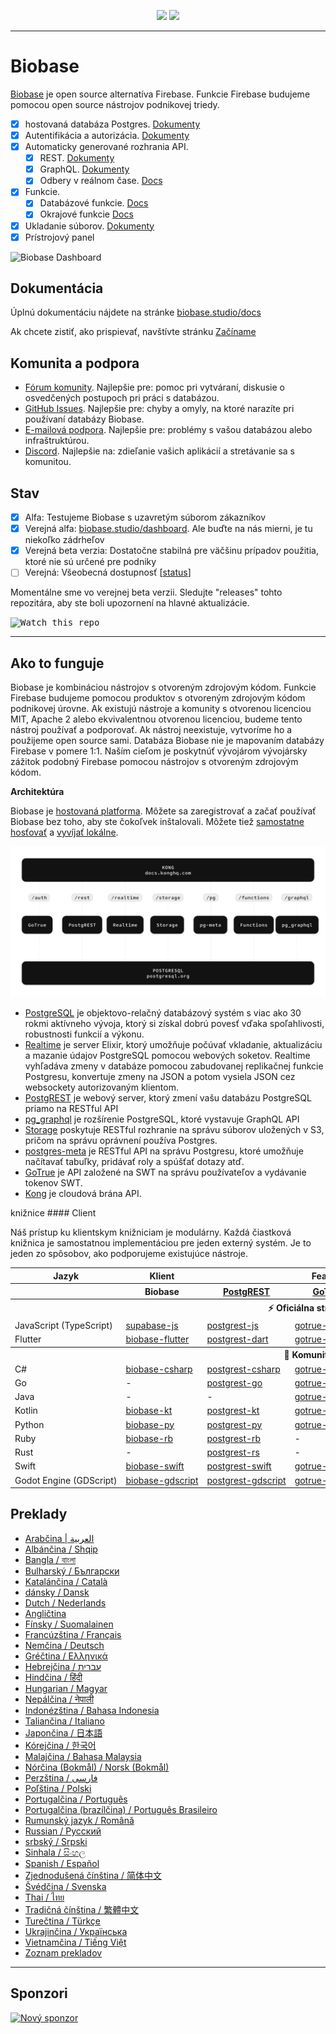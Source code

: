 <p align="center">
<img src="https://user-images.githubusercontent.com/8291514/213727234-cda046d6-28c6-491a-b284-b86c5cede25d.png#gh-light-mode-only">
<img src="https://user-images.githubusercontent.com/8291514/213727225-56186826-bee8-43b5-9b15-86e839d89393.png#gh-dark-mode-only">
</p>

---

# Biobase

[Biobase](https://biobase.studio) je open source alternatíva Firebase. Funkcie Firebase budujeme pomocou open source nástrojov podnikovej triedy.

- [x] hostovaná databáza Postgres. [Dokumenty](https://biobase.studio/docs/guides/database)
- [x] Autentifikácia a autorizácia. [Dokumenty](https://biobase.studio/docs/guides/auth)
- [x] Automaticky generované rozhrania API.
  - [x] REST. [Dokumenty](https://biobase.studio/docs/guides/api#rest-api-overview)
  - [x] GraphQL. [Dokumenty](https://biobase.studio/docs/guides/api#graphql-api-overview)
  - [x] Odbery v reálnom čase. [Docs](https://biobase.studio/docs/guides/api#realtime-api-overview)
- [x] Funkcie.
  - [x] Databázové funkcie. [Docs](https://biobase.studio/docs/guides/database/functions)
  - [x] Okrajové funkcie [Docs](https://biobase.studio/docs/guides/functions)
- [x] Ukladanie súborov. [Dokumenty](https://biobase.studio/docs/guides/storage)
- [x] Prístrojový panel

![Biobase Dashboard](https://raw.githubusercontent.com/biobase/biobase/master/apps/www/public/images/github/biobase-dashboard.png)

## Dokumentácia

Úplnú dokumentáciu nájdete na stránke [biobase.studio/docs](https://biobase.studio/docs)

Ak chcete zistiť, ako prispievať, navštívte stránku [Začíname](../DEVELOPERS.md)

## Komunita a podpora

- [Fórum komunity](https://github.com/biobase-ai/biobase/discussions). Najlepšie pre: pomoc pri vytváraní, diskusie o osvedčených postupoch pri práci s databázou.
- [GitHub Issues](https://github.com/biobase-ai/biobase/issues). Najlepšie pre: chyby a omyly, na ktoré narazíte pri používaní databázy Biobase.
- [E-mailová podpora](https://biobase.studio/docs/support#business-support). Najlepšie pre: problémy s vašou databázou alebo infraštruktúrou.
- [Discord](https://discord.biobase.studio). Najlepšie na: zdieľanie vašich aplikácií a stretávanie sa s komunitou.

## Stav

- [x] Alfa: Testujeme Biobase s uzavretým súborom zákazníkov
- [x] Verejná alfa: [biobase.studio/dashboard](https://biobase.studio/dashboard). Ale buďte na nás mierni, je tu niekoľko zádrheľov
- [x] Verejná beta verzia: Dostatočne stabilná pre väčšinu prípadov použitia, ktoré nie sú určené pre podniky
- [ ] Verejná: Všeobecná dostupnosť [[status](https://biobase.studio/docs/guides/getting-started/features#feature-status)]

Momentálne sme vo verejnej beta verzii. Sledujte "releases" tohto repozitára, aby ste boli upozornení na hlavné aktualizácie.

<kbd><img src="https://raw.githubusercontent.com/biobase/biobase/d5f7f413ab356dc1a92075cb3cee4e40a957d5b1/web/static/watch-repo.gif" alt="Watch this repo"/></kbd>

---

## Ako to funguje

Biobase je kombináciou nástrojov s otvoreným zdrojovým kódom. Funkcie Firebase budujeme pomocou produktov s otvoreným zdrojovým kódom podnikovej úrovne. Ak existujú nástroje a komunity s otvorenou licenciou MIT, Apache 2 alebo ekvivalentnou otvorenou licenciou, budeme tento nástroj používať a podporovať. Ak nástroj neexistuje, vytvoríme ho a použijeme open source sami. Databáza Biobase nie je mapovaním databázy Firebase v pomere 1:1. Naším cieľom je poskytnúť vývojárom vývojársky zážitok podobný Firebase pomocou nástrojov s otvoreným zdrojovým kódom.

**Architektúra**

Biobase je [hostovaná platforma](https://biobase.studio/dashboard). Môžete sa zaregistrovať a začať používať Biobase bez toho, aby ste čokoľvek inštalovali.
Môžete tiež [samostatne hosťovať](https://biobase.studio/docs/guides/hosting/overview) a [vyvíjať lokálne](https://biobase.studio/docs/guides/local-development).

![Architektúra](https://github.com/biobase-ai/biobase/blob/master/apps/docs/public/img/biobase-architecture.svg)

- [PostgreSQL](https://www.postgresql.org/) je objektovo-relačný databázový systém s viac ako 30 rokmi aktívneho vývoja, ktorý si získal dobrú povesť vďaka spoľahlivosti, robustnosti funkcií a výkonu.
- [Realtime](https://github.com/biobase-ai/realtime) je server Elixir, ktorý umožňuje počúvať vkladanie, aktualizáciu a mazanie údajov PostgreSQL pomocou webových soketov. Realtime vyhľadáva zmeny v databáze pomocou zabudovanej replikačnej funkcie Postgresu, konvertuje zmeny na JSON a potom vysiela JSON cez websockety autorizovaným klientom.
- [PostgREST](http://postgrest.org/) je webový server, ktorý zmení vašu databázu PostgreSQL priamo na RESTful API
- [pg_graphql](http://github.com/biobase/pg_graphql/) je rozšírenie PostgreSQL, ktoré vystavuje GraphQL API
- [Storage](https://github.com/biobase-ai/storage-api) poskytuje RESTful rozhranie na správu súborov uložených v S3, pričom na správu oprávnení používa Postgres.
- [postgres-meta](https://github.com/biobase-ai/postgres-meta) je RESTful API na správu Postgresu, ktoré umožňuje načítavať tabuľky, pridávať roly a spúšťať dotazy atď.
- [GoTrue](https://github.com/netlify/gotrue) je API založené na SWT na správu používateľov a vydávanie tokenov SWT.
- [Kong](https://github.com/Kong/kong) je cloudová brána API.

knižnice #### Client

Náš prístup ku klientskym knižniciam je modulárny. Každá čiastková knižnica je samostatnou implementáciou pre jeden externý systém. Je to jeden zo spôsobov, ako podporujeme existujúce nástroje.

<table style="table-layout:fixed; white-space: nowrap;">
  <tr>
    <th>Jazyk</th>
    <th>Klient</th>
    <th colspan="5">Feature-Clients (v balíku s klientom Biobase)</th>
  </tr>
  
  <tr>
    <th></th>
    <th>Biobase</th>
    <th><a href="https://github.com/postgrest/postgrest" target="_blank" rel="noopener noreferrer">PostgREST</a></th>
    <th><a href="https://github.com/biobase-ai/gotrue" target="_blank" rel="noopener noreferrer">GoTrue</a></th>
    <th><a href="https://github.com/biobase-ai/realtime" target="_blank" rel="noopener noreferrer">Realtime</a></th>
    <th><a href="https://github.com/biobase-ai/storage-api" target="_blank" rel="noopener noreferrer">Storage</a></th>
    <th>Functions</th>
  </tr>
  <!-- TEMPLATE FOR NEW ROW -->
  <!-- START ROW
  <tr>
    <td>lang</td>
    <td><a href="https://github.com/biobase-ai-community/biobase-lang" target="_blank" rel="noopener noreferrer">biobase-lang</a></td>
    <td><a href="https://github.com/biobase-ai-community/postgrest-lang" target="_blank" rel="noopener noreferrer">postgrest-lang</a></td>
    <td><a href="https://github.com/biobase-ai-community/gotrue-lang" target="_blank" rel="noopener noreferrer">gotrue-lang</a></td>
    <td><a href="https://github.com/biobase-ai-community/realtime-lang" target="_blank" rel="noopener noreferrer">realtime-lang</a></td>
    <td><a href="https://github.com/biobase-ai-community/storage-lang" target="_blank" rel="noopener noreferrer">storage-lang</a></td>
  </tr>
  END ROW -->
  
  <th colspan="7">⚡️ Oficiálna stránka ⚡️</th>
  
  <tr>
    <td>JavaScript (TypeScript)</td>
    <td><a href="https://github.com/biobase-ai/supabase-js" target="_blank" rel="noopener noreferrer">supabase-js</a></td>
    <td><a href="https://github.com/biobase-ai/postgrest-js" target="_blank" rel="noopener noreferrer">postgrest-js</a></td>
    <td><a href="https://github.com/biobase-ai/gotrue-js" target="_blank" rel="noopener noreferrer">gotrue-js</a></td>
    <td><a href="https://github.com/biobase-ai/realtime-js" target="_blank" rel="noopener noreferrer">realtime-js</a></td>
    <td><a href="https://github.com/biobase-ai/storage-js" target="_blank" rel="noopener noreferrer">storage-js</a></td>
    <td><a href="https://github.com/biobase-ai/functions-js" target="_blank" rel="noopener noreferrer">functions-js</a></td>
  </tr>
    <tr>
    <td>Flutter</td>
    <td><a href="https://github.com/biobase-ai/biobase-flutter" target="_blank" rel="noopener noreferrer">biobase-flutter</a></td>
    <td><a href="https://github.com/biobase-ai/postgrest-dart" target="_blank" rel="noopener noreferrer">postgrest-dart</a></td>
    <td><a href="https://github.com/biobase-ai/gotrue-dart" target="_blank" rel="noopener noreferrer">gotrue-dart</a></td>
    <td><a href="https://github.com/biobase-ai/realtime-dart" target="_blank" rel="noopener noreferrer">realtime-dart</a></td>
    <td><a href="https://github.com/biobase-ai/storage-dart" target="_blank" rel="noopener noreferrer">storage-dart</a></td>
    <td><a href="https://github.com/biobase-ai/functions-dart" target="_blank" rel="noopener noreferrer">functions-dart</a></td>
  </tr>
  
  <th colspan="7">💚 Komunita 💚</th>
  
  <tr>
    <td>C#</td>
    <td><a href="https://github.com/biobase-ai-community/biobase-csharp" target="_blank" rel="noopener noreferrer">biobase-csharp</a></td>
    <td><a href="https://github.com/biobase-ai-community/postgrest-csharp" target="_blank" rel="noopener noreferrer">postgrest-csharp</a></td>
    <td><a href="https://github.com/biobase-ai-community/gotrue-csharp" target="_blank" rel="noopener noreferrer">gotrue-csharp</a></td>
    <td><a href="https://github.com/biobase-ai-community/realtime-csharp" target="_blank" rel="noopener noreferrer">realtime-csharp</a></td>
    <td><a href="https://github.com/biobase-ai-community/storage-csharp" target="_blank" rel="noopener noreferrer">storage-csharp</a></td>
    <td><a href="https://github.com/biobase-ai-community/functions-csharp" target="_blank" rel="noopener noreferrer">functions-csharp</a></td>
  </tr>
  <tr>
    <td>Go</td>
    <td>-</td>
    <td><a href="https://github.com/biobase-ai-community/postgrest-go" target="_blank" rel="noopener noreferrer">postgrest-go</a></td>
    <td><a href="https://github.com/biobase-ai-community/gotrue-go" target="_blank" rel="noopener noreferrer">gotrue-go</a></td>
    <td>-</td>
    <td><a href="https://github.com/biobase-ai-community/storage-go" target="_blank" rel="noopener noreferrer">storage-go</a></td>
    <td><a href="https://github.com/biobase-ai-community/functions-go" target="_blank" rel="noopener noreferrer">functions-go</a></td>
  </tr>
  <tr>
    <td>Java</td>
    <td>-</td>
    <td>-</td>
    <td><a href="https://github.com/biobase-ai-community/gotrue-java" target="_blank" rel="noopener noreferrer">gotrue-java</a></td>
    <td>-</td>
    <td><a href="https://github.com/biobase-ai-community/storage-java" target="_blank" rel="noopener noreferrer">storage-java</a></td>
    <td>-</td>
  </tr>
  <tr>
    <td>Kotlin</td>
    <td><a href="https://github.com/biobase-ai-community/biobase-kt" target="_blank" rel="noopener noreferrer">biobase-kt</a></td>
    <td><a href="https://github.com/biobase-ai-community/biobase-kt/tree/master/Postgrest" target="_blank" rel="noopener noreferrer">postgrest-kt</a></td>
    <td><a href="https://github.com/biobase-ai-community/biobase-kt/tree/master/GoTrue" target="_blank" rel="noopener noreferrer">gotrue-kt</a></td>
    <td><a href="https://github.com/biobase-ai-community/biobase-kt/tree/master/Realtime" target="_blank" rel="noopener noreferrer">realtime-kt</a></td>
    <td><a href="https://github.com/biobase-ai-community/biobase-kt/tree/master/Storage" target="_blank" rel="noopener noreferrer">storage-kt</a></td>
    <td><a href="https://github.com/biobase-ai-community/biobase-kt/tree/master/Functions" target="_blank" rel="noopener noreferrer">functions-kt</a></td>
  </tr>
  <tr>
    <td>Python</td>
    <td><a href="https://github.com/biobase-ai-community/biobase-py" target="_blank" rel="noopener noreferrer">biobase-py</a></td>
    <td><a href="https://github.com/biobase-ai-community/postgrest-py" target="_blank" rel="noopener noreferrer">postgrest-py</a></td>
    <td><a href="https://github.com/biobase-ai-community/gotrue-py" target="_blank" rel="noopener noreferrer">gotrue-py</a></td>
    <td><a href="https://github.com/biobase-ai-community/realtime-py" target="_blank" rel="noopener noreferrer">realtime-py</a></td>
    <td><a href="https://github.com/biobase-ai-community/storage-py" target="_blank" rel="noopener noreferrer">storage-py</a></td>
    <td><a href="https://github.com/biobase-ai-community/functions-py" target="_blank" rel="noopener noreferrer">functions-py</a></td>
  </tr>
  <tr>
    <td>Ruby</td>
    <td><a href="https://github.com/biobase-ai-community/biobase-rb" target="_blank" rel="noopener noreferrer">biobase-rb</a></td>
    <td><a href="https://github.com/biobase-ai-community/postgrest-rb" target="_blank" rel="noopener noreferrer">postgrest-rb</a></td>
    <td>-</td>
    <td>-</td>
    <td>-</td>
    <td>-</td>
  </tr>
  <tr>
    <td>Rust</td>
    <td>-</td>
    <td><a href="https://github.com/biobase-ai-community/postgrest-rs" target="_blank" rel="noopener noreferrer">postgrest-rs</a></td>
    <td>-</td>
    <td>-</td>
    <td>-</td>
    <td>-</td>
  </tr>
  <tr>
    <td>Swift</td>
    <td><a href="https://github.com/biobase-ai-community/biobase-swift" target="_blank" rel="noopener noreferrer">biobase-swift</a></td>
    <td><a href="https://github.com/biobase-ai-community/postgrest-swift" target="_blank" rel="noopener noreferrer">postgrest-swift</a></td>
    <td><a href="https://github.com/biobase-ai-community/gotrue-swift" target="_blank" rel="noopener noreferrer">gotrue-swift</a></td>
    <td><a href="https://github.com/biobase-ai-community/realtime-swift" target="_blank" rel="noopener noreferrer">realtime-swift</a></td>
    <td><a href="https://github.com/biobase-ai-community/storage-swift" target="_blank" rel="noopener noreferrer">storage-swift</a></td>
    <td><a href="https://github.com/biobase-ai-community/functions-swift" target="_blank" rel="noopener noreferrer">functions-swift</a></td>
  </tr>
  <tr>
    <td>Godot Engine (GDScript)</td>
    <td><a href="https://github.com/biobase-ai-community/godot-engine.biobase" target="_blank" rel="noopener noreferrer">biobase-gdscript</a></td>
    <td><a href="https://github.com/biobase-ai-community/postgrest-gdscript" target="_blank" rel="noopener noreferrer">postgrest-gdscript</a></td>
    <td><a href="https://github.com/biobase-ai-community/gotrue-gdscript" target="_blank" rel="noopener noreferrer">gotrue-gdscript</a></td>
    <td><a href="https://github.com/biobase-ai-community/realtime-gdscript" target="_blank" rel="noopener noreferrer">realtime-gdscript</a></td>
    <td><a href="https://github.com/biobase-ai-community/storage-gdscript" target="_blank" rel="noopener noreferrer">storage-gdscript</a></td>
    <td><a href="https://github.com/biobase-ai-community/functions-gdscript" target="_blank" rel="noopener noreferrer">functions-gdscript</a></td>
  </tr>
  
</table>

<!--- Remove this list if you're translating to another language, it's hard to keep updated across multiple files-->
<!--- Keep only the link to the list of translation files-->

## Preklady

- [Arabčina | العربية](/i18n/README.ar.md)
- [Albánčina / Shqip](/i18n/README.sq.md)
- [Bangla / বাংলা](/i18n/README.bn.md)
- [Bulharský / Български](/i18n/README.bg.md)
- [Katalánčina / Català](/i18n/README.ca.md)
- [dánsky / Dansk](/i18n/README.da.md)
- [Dutch / Nederlands](/i18n/README.nl.md)
- [Angličtina](https://github.com/biobase-ai/biobase)
- [Fínsky / Suomalainen](/i18n/README.fi.md)
- [Francúzština / Français](/i18n/README.fr.md)
- [Nemčina / Deutsch](/i18n/README.de.md)
- [Gréčtina / Ελληνικά](/i18n/README.gr.md)
- [Hebrejčina / עברית](/i18n/README.he.md)
- [Hindčina / हिंदी](/i18n/README.hi.md)
- [Hungarian / Magyar](/i18n/README.hu.md)
- [Nepálčina / नेपाली](/i18n/README.ne.md)
- [Indonézština / Bahasa Indonesia](/i18n/README.id.md)
- [Taliančina / Italiano](/i18n/README.it.md)
- [Japončina / 日本語](/i18n/README.jp.md)
- [Kórejčina / 한국어](/i18n/README.ko.md)
- [Malajčina / Bahasa Malaysia](/i18n/README.ms.md)
- [Nórčina (Bokmål) / Norsk (Bokmål)](/i18n/README.nb-no.md)
- [Perzština / فارسی](/i18n/README.fa.md)
- [Poľština / Polski](/i18n/README.pl.md)
- [Portugalčina / Português](/i18n/README.pt.md)
- [Portugalčina (brazílčina) / Português Brasileiro](/i18n/README.pt-br.md)
- [Rumunský jazyk / Română](/i18n/README.ro.md)
- [Russian / Pусский](/i18n/README.ru.md)
- [srbský / Srpski](/i18n/README.sr.md)
- [Sinhala / සිංහල](/i18n/README.si.md)
- [Spanish / Español](/i18n/README.es.md)
- [Zjednodušená čínština / 简体中文](/i18n/README.zh-cn.md)
- [Švédčina / Svenska](/i18n/README.sv.md)
- [Thai / ไทย](/i18n/README.th.md)
- [Tradičná čínština / 繁體中文](/i18n/README.zh-tw.md)
- [Turečtina / Türkçe](/i18n/README.tr.md)
- [Ukrajinčina / Українська](/i18n/README.uk.md)
- [Vietnamčina / Tiếng Việt](/i18n/README.vi-vn.md)
- [Zoznam prekladov](/i18n/languages.md) <!--- Keep only this -->

---

## Sponzori

[![Nový sponzor](https://user-images.githubusercontent.com/10214025/90518111-e74bbb00-e198-11ea-8f88-c9e3c1aa4b5b.png)](https://github.com/sponsors/biobase)
